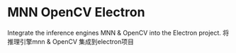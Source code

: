 # MNN OpenCV Electron
Integrate the inference engines MNN & OpenCV into the Electron project.
将推理引擎mnn & OpenCV 集成到electron项目